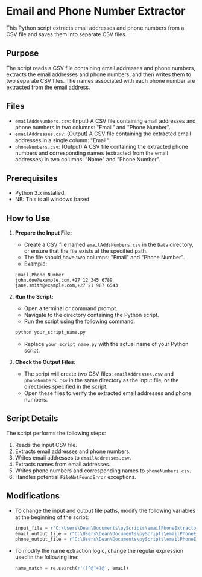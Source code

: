 # Email and Phone Number Extractor

This Python script extracts email addresses and phone numbers from a CSV file and saves them into separate CSV files.

## Purpose

The script reads a CSV file containing email addresses and phone numbers, extracts the email addresses and phone numbers, and then writes them to two separate CSV files. The names associated with each phone number are extracted from the email address.

## Files

* `emailAddsNumbers.csv`: (Input) A CSV file containing email addresses and phone numbers in two columns: "Email" and "Phone Number".
* `emailAddresses.csv`: (Output) A CSV file containing the extracted email addresses in a single column: "Email".
* `phoneNumbers.csv`: (Output) A CSV file containing the extracted phone numbers and corresponding names (extracted from the email addresses) in two columns: "Name" and "Phone Number".

## Prerequisites

* Python 3.x installed.
* NB: This is all windows based

## How to Use

1.  **Prepare the Input File:**
    * Create a CSV file named `emailAddsNumbers.csv` in the `Data` directory, or ensure that the file exists at the specified path.
    * The file should have two columns: "Email" and "Phone Number".
    * Example:

    ```csv
    Email,Phone Number
    john.doe@example.com,+27 12 345 6789
    jane.smith@example.com,+27 21 987 6543
    ```

2.  **Run the Script:**
    * Open a terminal or command prompt.
    * Navigate to the directory containing the Python script.
    * Run the script using the following command:

    ```bash
    python your_script_name.py
    ```
    * Replace `your_script_name.py` with the actual name of your Python script.

3.  **Check the Output Files:**
    * The script will create two CSV files: `emailAddresses.csv` and `phoneNumbers.csv` in the same directory as the input file, or the directories specified in the script.
    * Open these files to verify the extracted email addresses and phone numbers.

## Script Details

The script performs the following steps:

1.  Reads the input CSV file.
2.  Extracts email addresses and phone numbers.
3.  Writes email addresses to `emailAddresses.csv`.
4.  Extracts names from email addresses.
5.  Writes phone numbers and corresponding names to `phoneNumbers.csv`.
6.  Handles potential `FileNotFoundError` exceptions.

## Modifications

* To change the input and output file paths, modify the following variables at the beginning of the script:

    ```python
    input_file = r"C:\Users\Dean\Documents\pyScripts\emailPhoneExtractor\Data\emailAddsNumbers.csv"
    email_output_file = r"C:\Users\Dean\Documents\pyScripts\emailPhoneExtractor\Data\emailAddresses.csv"
    phone_output_file = r"C:\Users\Dean\Documents\pyScripts\emailPhoneExtractor\Data\phoneNumbers.csv"
    ```

* To modify the name extraction logic, change the regular expression used in the following line:

    ```python
    name_match = re.search(r'([^@]+)@', email)
    ```

